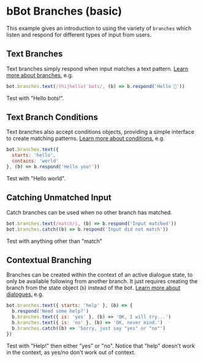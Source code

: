 [branches]: http://bbot.chat/docs/branches
[dialogues]: http://bbot.chat/docs/dialogues
[conditions]: http://bbot.chat/docs/conditions

# bBot Branches (basic)

This example gives an introduction to using the variety of `branches` which
listen and respond for different types of input from users.

## Text Branches

Text branches simply respond when input matches a text pattern.
[Learn more about branches.][branches] e.g.

```js
bot.branches.text(/(hi|hello) bots/, (b) => b.respond('Hello 👋'))
```

Test with "Hello bots!".

## Text Branch Conditions

Text branches also accept conditions objects, providing a simple interface to
create matching patterns.
[Learn more about conditions.][conditions] e.g.

```js
bot.branches.text({
  starts: 'hello',
  contains: 'world'
}, (b) => b.respond('Hello you!'))
```

Test with "Hello world".

## Catching Unmatched Input

Catch branches can be used when no other branch has matched.

```js
bot.branches.text(/match/i, (b) => b.respond('Input matched'))
bot.branches.catch((b) => b.respond('Input did not match'))
```

Test with anything other than "match"

## Contextual Branching

Branches can be created within the context of an active dialogue state, to only
be available following from another branch. It just requires creating the branch
from the state object (`b`) instead of the bot.
[Learn more about dialogues.][dialogues] e.g.

```js
bot.branches.text({ starts: 'help' }, (b) => {
  b.respond('Need some help?')
  b.branches.text({ is: 'yes' }, (b) => 'OK, I will try...')
  b.branches.text({ is: 'no' }, (b) => 'OK, never mind.')
  b.branches.catch((b) => 'Sorry, just say "yes" or "no"')
})
```

Test with "Help!" then either "yes" or "no". Notice that "help" doesn't work
in the context, as yes/no don't work out of context.
